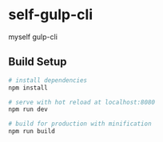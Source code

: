 # self-gulp-cli
myself gulp-cli

## Build Setup

``` bash
# install dependencies
npm install

# serve with hot reload at localhost:8080
npm run dev

# build for production with minification
npm run build
